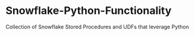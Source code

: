 # Snowflake-Python-Functionality
Collection of Snowflake Stored Procedures and UDFs that leverage Python
